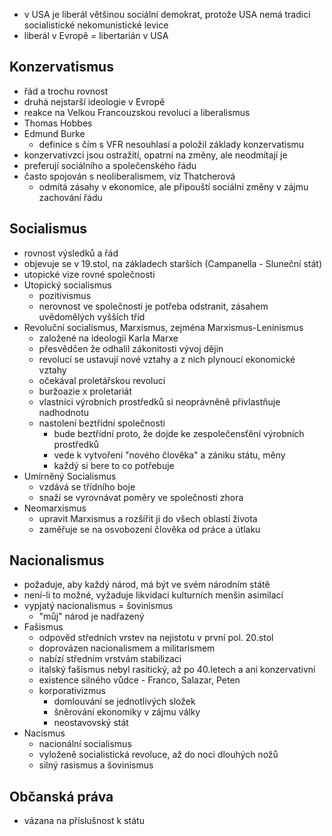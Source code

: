 - v USA je liberál většinou sociální demokrat, protože USA nemá tradici socialistické nekomunistické levice
- liberál v Evropě = libertarián v USA

## Konzervatismus
- řád a trochu rovnost
- druhá nejstarší ideologie v Evropě
- reakce na Velkou Francouzskou revoluci a liberalismus
- Thomas Hobbes
- Edmund Burke
  - definice s čím s VFR nesouhlasí a položil základy konzervatismu
- konzervativzci jsou ostražití, opatrní na změny, ale neodmítají je
- preferují sociálního a společenského řádu
- často spojován s neoliberalismem, viz Thatcherová
  - odmítá zásahy v ekonomice, ale připouští sociální změny v zájmu zachování řádu

## Socialismus
- rovnost výsledků a řád
- objevuje se v 19.stol, na základech starších (Campanella - Sluneční stát)
- utopické vize rovné společnosti
- Utopický socialismus
  - pozitivismus
  - nerovnost ve společnosti je potřeba odstranit, zásahem uvědomělých vyšších tříd
- Revoluční socialismus, Marxismus, zejména Marxismus-Leninismus
  - založené na ideologii Karla Marxe
  - přesvědčen že odhalil zákonitosti vývoj dějin
  - revolucí se ustavují nové vztahy a z nich plynoucí ekonomické vztahy
  - očekával proletářskou revoluci
  - buržoazie x proletariát
  - vlastníci výrobních prostředků si neoprávněně přivlastňuje nadhodnotu
  - nastolení beztřídní společnosti
    - bude beztřídní proto, že dojde ke zespolečensťění výrobních prostředků
    - vede k vytvoření "nového člověka" a zániku státu, měny
    - každý si bere to co potřebuje
- Umírněný Socialismus
  - vzdává se třídního boje
  - snaží se vyrovnávat poměry ve společnosti zhora
- Neomarxismus
  - upravit Marxismus a rozšířit ji do všech oblastí života
  - zaměřuje se na osvobození člověka od práce a útlaku

## Nacionalismus
- požaduje, aby každý národ, má být ve svém národním státě
- není-li to možné, vyžaduje likvidaci kulturních menšin asimilací
- vypjatý nacionalismus = šovinismus
  - "můj" národ je nadřazený
- Fašismus
  - odpověd středních vrstev na nejistotu v první pol. 20.stol
  - doprovázen nacionalismem a militarismem
  - nabízí středním vrstvám stabilizaci
  - italský fašismus nebyl rasitický, až po 40.letech a ani konzervativní
  - existence silného vůdce - Franco, Salazar, Peten
  - korporativizmus
    - domlouvání se jednotlivých složek
    - šněrování ekonomiky v zájmu války
    - neostavovský stát
- Nacismus
  - nacionální socialismus
  - vyloženě socialistická revoluce, až do noci dlouhých nožů
  - silný rasismus a šovinismus

## Občanská práva
- vázana na příslušnost k státu
